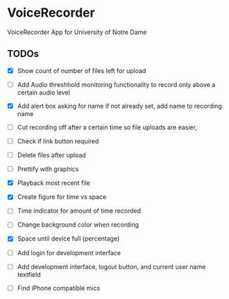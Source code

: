 # VoiceRecorder
VoiceRecorder App for University of Notre Dame

## TODOs
- [x]  Show count of number of files left for upload
- [ ]  Add Audio threshhold monitoring functionality to record only above a certain audio level
- [x]  Add alert box asking for name if not already set, add name to recording name
- [ ]  Cut recording off after a certain time so file uploads are easier, 
- [ ]  Check if link button required
- [ ]  Delete files after upload
- [ ]  Prettify with graphics
- [x]  Playback most recent file
- [x]  Create figure for time vs space
- [ ]  Time indicator for amount of time recorded
- [ ]  Change background color when recording
- [x]  Space until device full (percentage)
- [ ]  Add login for development interface
- [ ]  Add development interface, logout button, and current user name textfield
- [ ]  Find iPhone compatible mics







